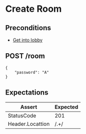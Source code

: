 # Create Room

## Preconditions

* [Get into lobby](./common/get-into-lobby.md)

## POST /room

```
{
    "password": "A"
}
```

## Expectations

| Assert | Expected |
| - | - |
| StatusCode | 201 |
| Header.Locattion | /.+/ |